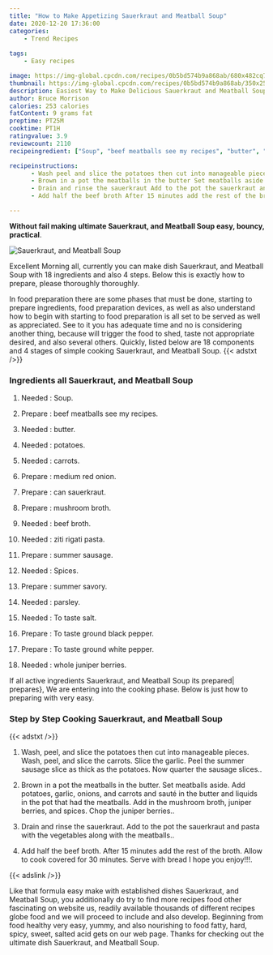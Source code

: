 ```yaml
---
title: "How to Make Appetizing Sauerkraut and Meatball Soup"
date: 2020-12-20 17:36:00
categories:
    - Trend Recipes
    
tags:
    - Easy recipes

image: https://img-global.cpcdn.com/recipes/0b5bd574b9a868ab/680x482cq70/sauerkraut-and-meatball-soup-recipe-main-photo.jpg
thumbnail: https://img-global.cpcdn.com/recipes/0b5bd574b9a868ab/350x250cq70/sauerkraut-and-meatball-soup-recipe-main-photo.jpg
description: Easiest Way to Make Delicious Sauerkraut and Meatball Soup with 18 ingredients and 4 stages of easy cooking.
author: Bruce Morrison
calories: 253 calories
fatContent: 9 grams fat
preptime: PT25M
cooktime: PT1H
ratingvalue: 3.9
reviewcount: 2110
recipeingredient: ["Soup", "beef meatballs see my recipes", "butter", "potatoes", "carrots", "medium red onion", "can sauerkraut", "mushroom broth", "beef broth", "ziti rigati pasta", "summer sausage", "Spices", "summer savory", "parsley", "To taste salt", "To taste ground black pepper", "To taste ground white pepper", "whole juniper berries"]

recipeinstructions: 
      - Wash peel and slice the potatoes then cut into manageable pieces Wash peel and slice the carrots Slice the garlic Peel the summer sausage slice as thick as the potatoes Now quarter the sausage slices 
      - Brown in a pot the meatballs in the butter Set meatballs aside Add potatoes garlic onions and carrots and saut in the butter and liquids in the pot that had the meatballs Add in the mushroom broth juniper berries and spices Chop the juniper berries 
      - Drain and rinse the sauerkraut Add to the pot the sauerkraut and pasta with the vegetables along with the meatballs 
      - Add half the beef broth After 15 minutes add the rest of the broth Allow to cook covered for 30 minutes Serve with bread I hope you enjoy

---
```




**Without fail making ultimate Sauerkraut, and Meatball Soup easy, bouncy, practical**. 


![Sauerkraut, and Meatball Soup](https://img-global.cpcdn.com/recipes/0b5bd574b9a868ab/680x482cq70/sauerkraut-and-meatball-soup-recipe-main-photo.jpg "Sauerkraut, and Meatball Soup")




Excellent Morning all, currently you can make dish Sauerkraut, and Meatball Soup with 18 ingredients and also 4 steps. Below this is exactly how to prepare, please thoroughly thoroughly.

In food preparation there are some phases that must be done, starting to prepare ingredients, food preparation devices, as well as also understand how to begin with starting to food preparation is all set to be served as well as appreciated. See to it you has adequate time and no is considering another thing, because will trigger the food to shed, taste not appropriate desired, and also several others. Quickly, listed below are 18 components and 4 stages of simple cooking Sauerkraut, and Meatball Soup.
{{< adstxt />}}

### Ingredients all Sauerkraut, and Meatball Soup


1. Needed  : Soup.

1. Prepare  : beef meatballs see my recipes.

1. Needed  : butter.

1. Needed  : potatoes.

1. Needed  : carrots.

1. Prepare  : medium red onion.

1. Prepare  : can sauerkraut.

1. Prepare  : mushroom broth.

1. Needed  : beef broth.

1. Needed  : ziti rigati pasta.

1. Prepare  : summer sausage.

1. Needed  : Spices.

1. Prepare  : summer savory.

1. Needed  : parsley.

1. Needed  : To taste salt.

1. Prepare  : To taste ground black pepper.

1. Prepare  : To taste ground white pepper.

1. Needed  : whole juniper berries.



If all active ingredients Sauerkraut, and Meatball Soup its prepared| prepares}, We are entering into the cooking phase. Below is just how to preparing with very easy.

### Step by Step Cooking Sauerkraut, and Meatball Soup

{{< adstxt />}}


1. Wash, peel, and slice the potatoes then cut into manageable pieces. Wash, peel, and slice the carrots. Slice the garlic. Peel the summer sausage slice as thick as the potatoes. Now quarter the sausage slices..



1. Brown in a pot the meatballs in the butter. Set meatballs aside. Add potatoes, garlic, onions, and carrots and sauté in the butter and liquids in the pot that had the meatballs. Add in the mushroom broth, juniper berries, and spices. Chop the juniper berries..



1. Drain and rinse the sauerkraut. Add to the pot the sauerkraut and pasta with the vegetables along with the meatballs..



1. Add half the beef broth. After 15 minutes add the rest of the broth. Allow to cook covered for 30 minutes. Serve with bread I hope you enjoy!!!.





{{< adslink />}}

Like that formula easy make with established dishes Sauerkraut, and Meatball Soup, you additionally do try to find more recipes food other fascinating on website us, readily available thousands of different recipes globe food and we will proceed to include and also develop. Beginning from food healthy very easy, yummy, and also nourishing to food fatty, hard, spicy, sweet, salted acid gets on our web page. Thanks for checking out the ultimate dish Sauerkraut, and Meatball Soup.
